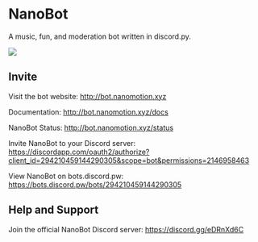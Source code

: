 # NanoBot
A music, fun, and moderation bot written in discord.py.

<img src="https://camo.githubusercontent.com/950f500764e1d4cbfbb304b1b829c47fe4d9b671/68747470733a2f2f6e616e6f6d6f74696f6e2e6769746875622e696f2f6173736574732f696d672f6e616e6f626f742e706e67">

## Invite

Visit the bot website: http://bot.nanomotion.xyz

Documentation: http://bot.nanomotion.xyz/docs

NanoBot Status: http://bot.nanomotion.xyz/status

Invite NanoBot to your Discord server: https://discordapp.com/oauth2/authorize?client_id=294210459144290305&scope=bot&permissions=2146958463

View NanoBot on bots.discord.pw: https://bots.discord.pw/bots/294210459144290305

## Help and Support

Join the official NanoBot Discord server: https://discord.gg/eDRnXd6C
